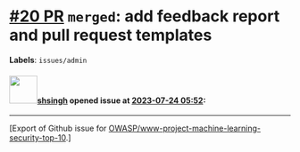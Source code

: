 # [\#20 PR](https://github.com/OWASP/www-project-machine-learning-security-top-10/pull/20) `merged`: add feedback report and pull request templates
**Labels**: `issues/admin`


#### <img src="https://avatars.githubusercontent.com/u/412800?v=4" width="50">[shsingh](https://github.com/shsingh) opened issue at [2023-07-24 05:52](https://github.com/OWASP/www-project-machine-learning-security-top-10/pull/20):






-------------------------------------------------------------------------------



[Export of Github issue for [OWASP/www-project-machine-learning-security-top-10](https://github.com/OWASP/www-project-machine-learning-security-top-10).]
